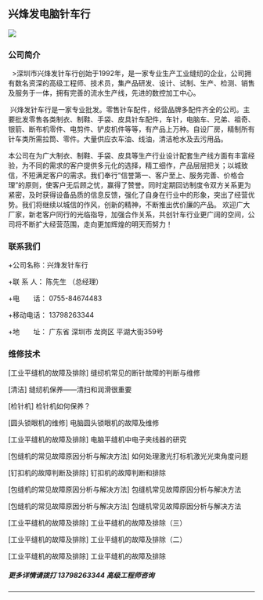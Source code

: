 ## 兴烽发电脑针车行

![](http://upload-images.jianshu.io/upload_images/2469183-0b450c5782b36343.jpg?imageMogr2/auto-orient/strip%7CimageView2/2/w/1240)

### 公司简介

   >深圳市兴烽发针车行创始于1992年，是一家专业生产工业缝纫的企业，公司拥有数名资深的高级工程师、技术员，集产品研发、设计、试制、生产、检测、销售及服务于一体，拥有完善的流水生产线，先进的数控加工中心。

  兴烽发针车行是一家专业批发。零售针车配件，经营品牌多配件齐全的公司。主要批发零售各类制衣、制鞋、手袋、皮具针车配件，车针，电脑车、兄弟、祖奇、银箭、断布机零件、电剪件、铲皮机件等等，有产品上万种。自设厂房，精制所有针车类所需拉筒、零件。大量供应衣车油、线油，清洁枪水及去污用品。
  
 
  本公司在为广大制衣、制鞋、手袋、皮具等生产行业设计配套生产线方面有丰富经验，为不同的需求的客户提供多元化的选择，精工细作，产品层层把关；以城致信，不短满足客户的需求。我们奉行“信誉第一、客户至上、服务完善、价格合理”的原则，使客户无后顾之忧，赢得了赞誉。同时定期回访制度令双方关系更为紧密，及时获得设备品质的信息反馈，强化了自身在行业中的形象，突出了经营优势。我们将继续以城信的作风，创新的精神，不断推出优价廉的产品。
欢迎广大厂家，新老客户同行的光临指导，加强合作关系，共创针车行业更广阔的空间，公司将不断扩大经营范围，走向更加辉煌的明天而努力！


### 联系我们

+公司名称：兴烽发针车行

+联 系 人： 陈先生 （总经理）

+电　　话： 0755-84674483

+移动电话： 13798263344

+地　　址： 广东省 深圳市 龙岗区 平湖大街359号





### 维修技术

[工业平缝机的故障及排除] 缝纫机常见的断针故障的判断与维修

[清洁] 缝纫机保养——清扫和润滑很重要

[检针机] 检针机如何保养？

[圆头锁眼机的维修] 电脑圆头锁眼机的故障及维修

[工业平缝机的故障及排除] 电脑平缝机中电子夹线器的研究

[包缝机的常见故障原因分析与解决方法] 如何处理激光打标机激光光束角度问题

[钉扣机的故障判断及排除] 钉扣机的故障判断和排除

[包缝机的常见故障原因分析与解决方法] 包缝机常见故障原因分析与解决方法

[包缝机的常见故障原因分析与解决方法] 包缝机常见故障原因分析与解决方法

[工业平缝机的故障及排除] 工业平缝机的故障及排除（三）

[工业平缝机的故障及排除] 工业平缝机的故障及排除（二）

[工业平缝机的故障及排除] 工业平缝机的故障及排除

##### 更多详情请拨打 13798263344 高级工程师咨询
***

